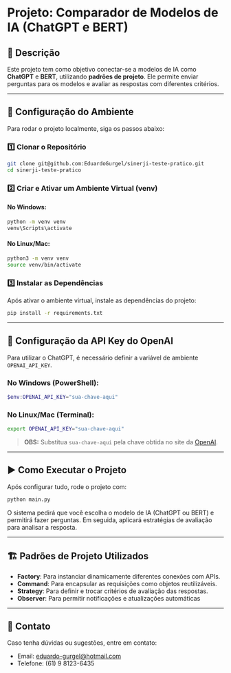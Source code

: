 # Projeto: Comparador de Modelos de IA (ChatGPT e BERT)

## 📌 Descrição
Este projeto tem como objetivo conectar-se a modelos de IA como **ChatGPT** e **BERT**, utilizando **padrões de projeto**. Ele permite enviar perguntas para os modelos e avaliar as respostas com diferentes critérios.

---

## 🚀 Configuração do Ambiente
Para rodar o projeto localmente, siga os passos abaixo:

### 1️⃣ **Clonar o Repositório**
```bash
git clone git@github.com:EduardoGurgel/sinerji-teste-pratico.git
cd sinerji-teste-pratico
```

### 2️⃣ **Criar e Ativar um Ambiente Virtual (venv)**
#### No Windows:
```bash
python -m venv venv
venv\Scripts\activate
```
#### No Linux/Mac:
```bash
python3 -m venv venv
source venv/bin/activate
```

### 3️⃣ **Instalar as Dependências**
Após ativar o ambiente virtual, instale as dependências do projeto:
```bash
pip install -r requirements.txt
```

---

## 🔑 Configuração da API Key do OpenAI
Para utilizar o ChatGPT, é necessário definir a variável de ambiente `OPENAI_API_KEY`.

### No Windows (PowerShell):
```powershell
$env:OPENAI_API_KEY="sua-chave-aqui"
```

### No Linux/Mac (Terminal):
```bash
export OPENAI_API_KEY="sua-chave-aqui"
```

> **OBS:** Substitua `sua-chave-aqui` pela chave obtida no site da [OpenAI](https://platform.openai.com/).

---

## ▶️ Como Executar o Projeto
Após configurar tudo, rode o projeto com:
```bash
python main.py
```
O sistema pedirá que você escolha o modelo de IA (ChatGPT ou BERT) e permitirá fazer perguntas. Em seguida, aplicará estratégias de avaliação para analisar a resposta.

---

## 🏗️ Padrões de Projeto Utilizados
- **Factory**: Para instanciar dinamicamente diferentes conexões com APIs.
- **Command**: Para encapsular as requisições como objetos reutilizáveis.
- **Strategy**: Para definir e trocar critérios de avaliação das respostas.
- **Observer**: Para permitir notificações e atualizações automáticas

---

## 📩 Contato
Caso tenha dúvidas ou sugestões, entre em contato:
- Email: eduardo-gurgel@hotmail.com
- Telefone: (61) 9 8123-6435
